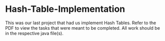 # Hash-Table-Implementation
This was our last project that had us implement Hash Tables.
Refer to the PDF to view the tasks that were meant to be completed. 
All work should be in the respective java file(s).
